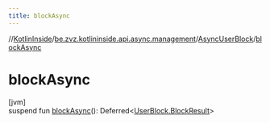 ```yaml
---
title: blockAsync
---
```

//[KotlinInside](../../../index.html)/[be.zvz.kotlininside.api.async.management](../index.html)/[AsyncUserBlock](index.html)/[blockAsync](block-async.html)



# blockAsync



[jvm]\
suspend fun [blockAsync](block-async.html)(): Deferred&lt;[UserBlock.BlockResult](../../be.zvz.kotlininside.api.management/-user-block/-block-result/index.html)&gt;




